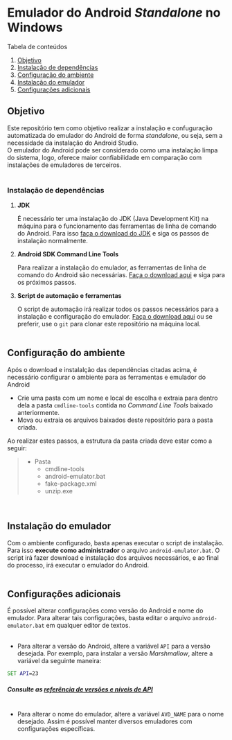 # Emulador do Android _Standalone_ no Windows

Tabela de conteúdos
1. [Objetivo](#objetivo)
2. [Instalação de dependências](#instalação-de-dependências)
3. [Configuração do ambiente](#configuração-do-ambiente)
4. [Instalação do emulador](#instalação-do-emulador)
5. [Configurações adicionais](#configurações-adicionais)


## Objetivo
Este repositório tem como objetivo realizar a instalação e confuguração automatizada do emulador do Android de forma _standalone_, ou seja, sem a necessidade da instalação do Android Studio.<br>O emulador do Android pode ser considerado como uma instalação limpa do sistema, logo, oferece maior confiabilidade em comparação com instalações de emuladores de terceiros.<br><br>

### Instalação de dependências
1. **JDK**

    É necessário ter uma instalação do JDK (Java Development Kit) na máquina para o funcionamento das ferramentas de linha de comando do Android. Para isso [faça o download do JDK](https://www.oracle.com/java/technologies/javase-jdk16-downloads.html) e siga os passos de instalação normalmente.

2. **Android SDK Command Line Tools**

    Para realizar a instalação do emulador, as ferramentas de linha de comando do Android são necessárias. [Faça o download aqui](https://developer.android.com/studio#cmdline-tools) e siga para os próximos passos.

3. **Script de automação e ferramentas**

    O script de automação irá realizar todos os passos necessários para a instalação e configuração do emulador. [Faça o download aqui]() ou se preferir, use o `git` para clonar este repositório na máquina local.<br><br>

## Configuração do ambiente
Após o download e instalalção das dependências citadas acima, é necessário configurar o ambiente para as ferramentas e emulador do Android
* Crie uma pasta com um nome e local de escolha e extraia para dentro dela a pasta `cmdline-tools` contida no _Command Line Tools_ baixado anteriormente.
* Mova ou extraia os arquivos baixados deste repositório para a pasta criada.

Ao realizar estes passos, a estrutura da pasta criada deve estar como a seguir:
> * Pasta
>    + cmdline-tools
>    + android-emulator.bat
>    + fake-package.xml
>    + unzip.exe

<br>

## Instalação do emulador
Com o ambiente configurado, basta apenas executar o script de instalação. Para isso **execute como administrador** o arquivo `android-emulator.bat`. O script irá fazer download e instalação dos arquivos necessários, e ao final do processo, irá executar o emulador do Android.<br><br>

## Configurações adicionais
É possível alterar configurações como versão do Android e nome do emulador. Para alterar tais configurações, basta editar o arquivo `android-emulator.bat` em qualquer editor de textos.<br><br>

* Para alterar a versão do Android, altere a variável `API` para a versão desejada. Por exemplo, para instalar a versão _Marshmallow_, altere a variável da seguinte maneira:
```bat
SET API=23
```
##### Consulte as [referência de versões e níveis de API](https://source.android.com/setup/start/build-numbers#platform-code-names-versions-api-levels-and-ndk-releases)<br><br>

* Para alterar o nome do emulador, altere a variável `AVD_NAME` para o nome desejado. Assim é possível manter diversos emuladores com configurações específicas.